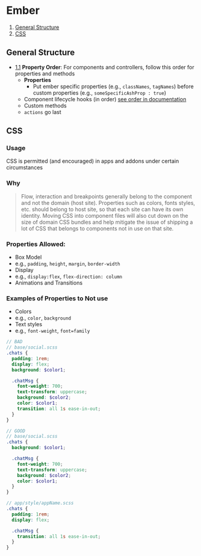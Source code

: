 # Ember
1. [General Structure](#gstructure)
1. [CSS](#css)

## General Structure
<a name="gstructure"></a><a name="1.1"></a>

- [1.1](#gstructure) **Property Order**: For components and controllers, follow this order for properties and methods
  + **Properties**
    + Put ember specific properties (e.g., `classNames`, `tagNames`) before custom properties (e.g., `someSpecificAshProp : true`)
  + Component lifecycle hooks (in order) <a href="https://guides.emberjs.com/v2.7.0/components/the-component-lifecycle/">see order in documentation</a>
  + Custom methods
  + `actions` go last


## CSS
<a name="css"></a>

<a name="2.1"></a>
### Usage
CSS is permitted (and encouraged) in apps and addons under certain circumstances

### Why
> Flow, interaction and breakpoints generally belong to the component and not the domain (host site). Properties such as colors, fonts styles, etc. should belong to host site, so that each site can have its own identity. Moving CSS into component files will also cut down on the size of domain CSS bundles and help mitigate the issue of shipping a lot of CSS that belongs to components not in use on that site.

### Properties Allowed:
- Box Model
 - e.g., `padding`, `height`, `margin`, `border-width`
- Display
 - e.g., `display:flex`, `flex-direction: column`
- Animations and Transitions

### Examples of Properties to Not use
- Colors
 - e.g., `color`, `background`
- Text styles
 - e.g., `font-weight`, `font=family`

```scss
// BAD
// base/social.scss
.chats {
  padding: 1rem;
  display: flex;
  background: $color1;

  .chatMsg {
    font-weight: 700;
    text-transform: uppercase;    
    background: $color2;
    color: $color1;
    transition: all 1s ease-in-out;
  }
}

// GOOD
// base/social.scss
.chats {
  background: $color1;

  .chatMsg {
    font-weight: 700;
    text-transform: uppercase;    
    background: $color2;
    color: $color1;
  }
}

// app/style/appName.scss
.chats {
  padding: 1rem;
  display: flex;

  .chatMsg {
    transition: all 1s ease-in-out;
  }
}
```
